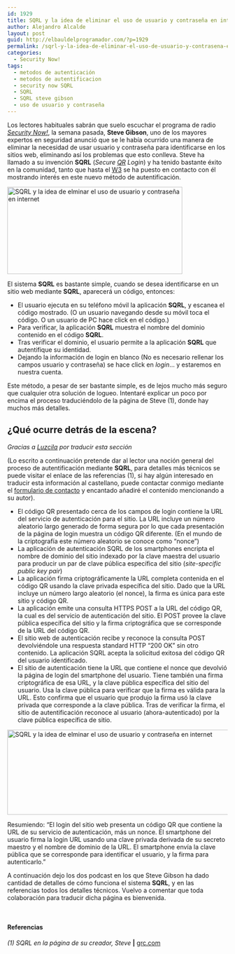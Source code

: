 ```yaml
---
id: 1929
title: SQRL y la idea de eliminar el uso de usuario y contraseña en internet
author: Alejandro Alcalde
layout: post
guid: http://elbauldelprogramador.com/?p=1929
permalink: /sqrl-y-la-idea-de-eliminar-el-uso-de-usuario-y-contrasena-en-internet/
categories:
  - Security Now!
tags:
  - metodos de autenticación
  - metodos de autentificacion
  - security now SQRL
  - SQRL
  - SQRL steve gibson
  - uso de usuario y contraseña
---
```

Los lectores habituales sabrán que suelo escuchar el programa de radio *[Security Now!][1]*, la semana pasada, **Steve Gibson**, uno de los mayores expertos en seguridad anunció que se le había ocurrido una manera de eliminar la necesidad de usar usuario y contraseña para identificarse en los sitios web, eliminando así los problemas que esto conlleva. Steve ha llamado a su invención **SQRL** (*Secure [QR][2] Login*) y ha tenido bastante éxito en la comunidad, tanto que hasta el [W3][3] se ha puesto en contacto con él mostrando interés en este nuevo método de autentificación.

<!--more-->

<img src="http://elbauldelprogramador.com/content/uploads/2013/10/sqrl-login-sample.png" alt="SQRL y la idea de elminar el uso de usuario y contraseña en internet" width="400" height="199" class="thumbnail aligncenter size-full wp-image-1936" />

El sistema **SQRL** es bastante simple, cuando se desea identificarse en un sitio web mediante **SQRL**, aparecerá un código, entonces:

  * El usuario ejecuta en su teléfono móvil la aplicación **SQRL**, y escanea el código mostrado. (O un usuario navegando desde su móvil toca el código. O un usuario de PC hace click en el código.)
  * Para verificar, la aplicación **SQRL** muestra el nombre del dominio contenido en el código **SQRL**.
  * Tras verificar el dominio, el usuario permite a la aplicación **SQRL** que autentifique su identidad.
  * Dejando la información de login en blanco (No es necesario rellenar los campos usuario y contraseña) se hace click en *login*&#8230; y estaremos en nuestra cuenta.

Este método, a pesar de ser bastante simple, es de lejos mucho más seguro que cualquier otra solución de logueo. Intentaré explicar un poco por encima el proceso traduciéndolo de la página de Steve (1), donde hay muchos más detalles.

## ¿Qué ocurre detrás de la escena?

*Gracias a [Luzcila][4] por traducir esta sección*

(Lo escrito a continuación pretende dar al lector una noción general del proceso de autentificación mediante **SQRL**, para detalles más técnicos se puede visitar el enlace de las referencias (1), si hay algún interesado en traducir esta información al castellano, puede contactar conmigo mediante el [formulario de contacto][5] y encantado añadiré el contenido mencionando a su autor).

  * El código QR presentado cerca de los campos de login contiene la URL del servicio de autenticación para el sitio. La URL incluye un número aleatorio largo generado de forma segura por lo que cada presentación de la página de login muestra un código QR diferente. (En el mundo de la criptografía este número aleatorio se conoce como “nonce”)
  * La aplicación de autenticación SQRL de los smartphones encripta el nombre de dominio del sitio indexado por la clave maestra del usuario para producir un par de clave pública específica del sitio (*site-specific public key pair*)
  * La aplicación firma criptográficamente la URL completa contenida en el código QR usando la clave privada específica del sitio. Dado que la URL incluye un número largo aleatorio (el nonce), la firma es única para este sitio y código QR.
  * La aplicación emite una consulta HTTPS POST a la URL del código QR, la cual es del servicio de autenticación del sitio. El POST provee la clave pública específica del sitio y la firma criptográfica que se corresponde de la URL del código QR.
  * El sitio web de autenticación recibe y reconoce la consulta POST devolviéndole una respuesta standard HTTP “200 OK” sin otro contenido. La aplicación SQRL acepta la solicitud exitosa del código QR del usuario identificado.
  * El sitio de autenticación tiene la URL que contiene el nonce que devolvió la página de login del smartphone del usuario. Tiene también una firma criptográfica de esa URL, y la clave pública específica del sitio del usuario. Usa la clave pública para verificar que la firma es válida para la URL. Esto confirma que el usuario que produjo la firma usó la clave privada que corresponde a la clave pública. Tras de verificar la firma, el sitio de autentificación reconoce al usuario (ahora-autenticado) por la clave pública específica de sitio.

<img src="http://elbauldelprogramador.com/content/uploads/2013/10/sign-algo.png" alt="SQRL y la idea de elminar el uso de usuario y contraseña en internet" width="580" height="194" class="thumbnail aligncenter size-full wp-image-1935" />

Resumiendo: &#8220;El login del sitio web presenta un código QR que contiene la URL de su servicio de autenticación, más un nonce. El smartphone del usuario firma la login URL usando una clave privada derivada de su secreto maestro y el nombre de dominio de la URL. El smartphone envía la clave pública que se corresponde para identificar el usuario, y la firma para autenticarlo.&#8221;

A continuación dejo los dos podcast en los que Steve Gibson ha dado cantidad de detalles de cómo funciona el sistema **SQRL**, y en las referencias todos los detalles técnicos. Vuelvo a comentar que toda colaboración para traducir dicha página es bienvenida.

<span class='embed-youtube' style='text-align:center; display: block;'></span>  
<span class='embed-youtube' style='text-align:center; display: block;'></span>

#### Referencias

*(1) SQRL en la página de su creador, Steve* **|** <a href="https://www.grc.com/sqrl/sqrl.htm" target="_blank">grc.com</a> 



 [1]: elbauldelprogramador.com/articulos/security-now-articulos/ "Artículos sobre Security now!"
 [2]: http://elbauldelprogramador.com/articulos/estructura-y-seguridad-de-los-qr-codes/ "Estructura y seguridad de los QR Codes"
 [3]: http://www.w3.org/ "W3 org"
 [4]: http://elbauldelprogramador.com/author/luzcila/ "Artículos de Luzcila"
 [5]: http://elbauldelprogramador.com/contacto/ "Contacto"